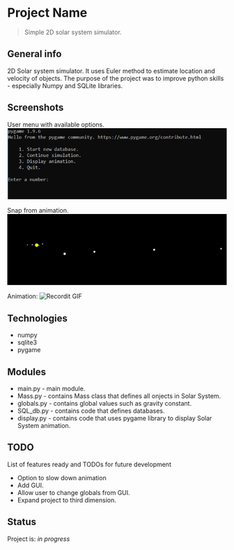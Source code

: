 # Project Name
> Simple 2D solar system simulator.

## General info
2D Solar system simulator. It uses Euler method to estimate location and velocity of objects. The purpose of the project was to improve python skills - especially Numpy and SQLite libraries.

## Screenshots
User menu with available options.
![Menu](./img/menu.png)

Snap from animation.
![Animation](./img/animation.png)

Animation:
![Recordit GIF](https://recordit.co/j77SYFvqbO)

## Technologies
* numpy
* sqlite3
* pygame

## Modules
* main.py - main module.
* Mass.py - contains Mass class that defines all onjects in Solar System.
* globals.py - contains global values such as gravity constant.
* SQL_db.py - contains code that defines databases.
* display.py - contains code that uses pygame library to display Solar System animation.


## TODO
List of features ready and TODOs for future development
* Option to slow down animation
* Add GUI.
* Allow user to change globals from  GUI.
* Expand project to third dimension.


## Status
Project is: _in progress_